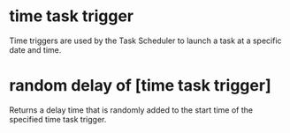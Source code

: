 # time task trigger

Time triggers are used by the Task Scheduler to launch a task at a specific date and time.

# random delay of [time task trigger]

Returns a delay time that is randomly added to the start time of the specified time task trigger.
